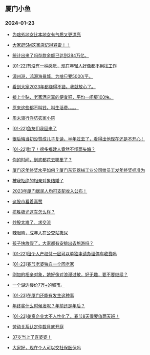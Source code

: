 ## 厦门小鱼 
### 2024-01-23

+ [为啥外地女比本地女有气质又更漂亮](http://bbs.xmfish.com/read-htm-tid-18138836.html)

+ [大家逛SM这家店记得避雷！！](http://bbs.xmfish.com/read-htm-tid-18138797.html)

+ [统计出来了吗存款余额已达到284万亿。](http://bbs.xmfish.com/read-htm-tid-18138849.html)

+ [[01-22]有没有一种感觉，现在年轻人好像都不用找工作](http://bbs.xmfish.com/read-htm-tid-18138957.html)

+ [漳州港，鸿源海景城，为啥只要5000/平。](http://bbs.xmfish.com/read-htm-tid-18139003.html)

+ [看到大家2023年都赚得不错，我就放心了。](http://bbs.xmfish.com/read-htm-tid-18138974.html)

+ [接上个贴，老家酒店真的便宜呀，平均一间房100块。](http://bbs.xmfish.com/read-htm-tid-18139010.html)

+ [原来这些都不叫钱，叫生活费。。。。](http://bbs.xmfish.com/read-htm-tid-18138994.html)

+ [周末骑行洋坑农家小院](http://bbs.xmfish.com/read-htm-tid-18139023.html)

+ [[01-22]鱼友们我回来了](http://bbs.xmfish.com/read-htm-tid-18138862.html)

+ [很后悔当初没赞成儿子复读，半年过去了，看得出他现在还是不开心！](http://bbs.xmfish.com/read-htm-tid-18139096.html)

+ [[01-22]醉了！很多福建人竟然不懂两头婚？](http://bbs.xmfish.com/read-htm-tid-18139233.html)

+ [你的时间，到底都花去哪里了？](http://bbs.xmfish.com/read-htm-tid-18138985.html)

+ [厦门这年终奖水平如何？厦门东亚器械工业公司给员工发年终奖标准为](http://bbs.xmfish.com/read-htm-tid-18139176.html)

+ [被我拒绝的相亲对象结婚了](http://bbs.xmfish.com/read-htm-tid-18139157.html)

+ [2023年厦门居民人均可支配收入公布！](http://bbs.xmfish.com/read-htm-tid-18139036.html)

+ [这股市看着真赞](http://bbs.xmfish.com/read-htm-tid-18139054.html)

+ [揽胜极光这车怎么样？](http://bbs.xmfish.com/read-htm-tid-18139153.html)

+ [炒股太难了，求交流](http://bbs.xmfish.com/read-htm-tid-18139247.html)

+ [辣眼睛，成年人在公交站撒尿](http://bbs.xmfish.com/read-htm-tid-18139282.html)

+ [孩子快放假了，大家都有安排出去旅游吗？](http://bbs.xmfish.com/read-htm-tid-18139123.html)

+ [[01-22]租个人产权付一层可以单独申请办理停车收费吗](http://bbs.xmfish.com/read-htm-tid-18139085.html)

+ [[01-23]春节老婆独自一个回老家](http://bbs.xmfish.com/read-htm-tid-18139330.html)

+ [刚加的相亲对象，她好像对浪漫过敏，好无趣，要不要继续？](http://bbs.xmfish.com/read-htm-tid-18139296.html)

+ [一个湖边楼价7万+的城市。](http://bbs.xmfish.com/read-htm-tid-18139257.html)

+ [[01-23]在厦门还能有发生这种事](http://bbs.xmfish.com/read-htm-tid-18139334.html)

+ [年终奖什么时候发呢？年前还是年后？](http://bbs.xmfish.com/read-htm-tid-18139191.html)

+ [[01-23]美资企业太不人性化了，春节8天假要值两天班！](http://bbs.xmfish.com/read-htm-tid-18139476.html)

+ [劳动关系认定仲裁月底开庭](http://bbs.xmfish.com/read-htm-tid-18139218.html)

+ [37岁当上了喜婆婆！](http://bbs.xmfish.com/read-htm-tid-18139388.html)

+ [大家好，现在个人可以交社保医保吗](http://bbs.xmfish.com/read-htm-tid-18139254.html)

